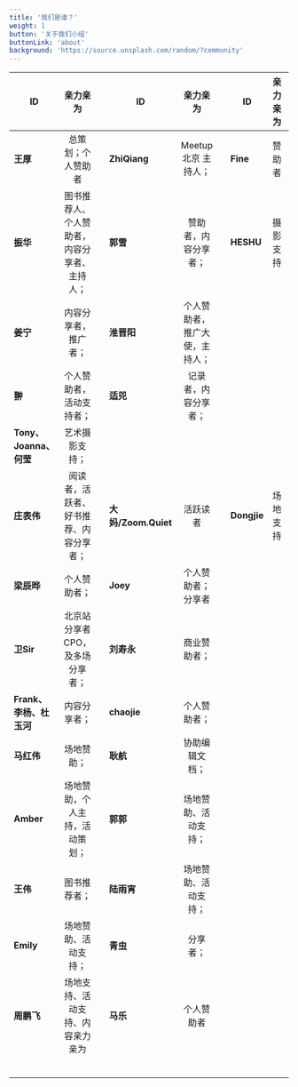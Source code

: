 ```yaml
---
title: '我们是谁？'
weight: 1
button: '关于我们小组'
buttonLink: 'about'
background: 'https://source.unsplash.com/random/?community'
---
```



| ID        | 亲力亲为 |  | ID        | 亲力亲为 |  |ID        | 亲力亲为 |  |
|--------------|:-------------:|---------:|-----------|:-------------:|---------:|-----------|:-------------:|---------:|
| **王厚** | 总策划；个人赞助者  |         | **ZhiQiang**  | Meetup 北京 主持人；  |           |  **Fine**   |  赞助者 |           |    |   |           |
|  **振华**   |图书推荐人、个人赞助者，内容分享者、主持人；   |           |  **郭雪**  | 赞助者，内容分享者；  |           |  **HESHU**  | 摄影支持   |           |    |   |           |
|  **姜宁**    |  内容分享者，推广者；  |           |  **淮晋阳**  | 个人赞助者，推广大使，主持人；  |           |    |   |           |    |   |           |
|  **翀**    | 个人赞助者，活动支持者；  |           |   **适兕**  | 记录者，内容分享者；  |           |    |   |           |    |   |           |
| **Tony、Joanna、何莹**    | 艺术摄影支持；  |           |   |   |           |    |   |           |    |   |           |
|  **庄表伟**   | 阅读者，活跃者、好书推荐、内容分享者；  |           | **大妈/Zoom.Quiet**   | 活跃读者  |           | **Dongjie**   | 场地支持  |           |    |   |           |
| **梁辰晔**    | 个人赞助者；  |           |  **Joey**  | 个人赞助者；分享者  |           |    |   |           |    |   |           |
|  **卫Sir**   | 北京站分享者CPO，及多场分享者；  |         |   **刘寿永**   |   商业赞助者； |           |    |   |           |    |   |           |
| **Frank、李杨、杜玉河**    | 内容分享者；  |           |  **chaojie**  |   个人赞助者； |           |    |   |           |    |   |           |
|  **马红伟**   | 场地赞助；  |           |   **耿航** |  协助编辑文档； |           |    |   |           |    |   |           |
| **Amber**    | 场地赞助，个人主持，活动策划；  |           |  **郭郭**  | 场地赞助、活动支持；  |           |    |   |           |    |   |           |
|   **王伟**  | 图书推荐者；  |           |   **陆雨宵** | 场地赞助、活动支持；  |           |    |   |           |    |   |           |
|  **Emily**   | 场地赞助、活动支持；  |           |  **青虫**  | 分享者；  |           |    |   |           |    |   |           |
|   **周鹏飞**  | 场地支持、活动支持、内容亲力亲为  |           |   **马乐** |  个人赞助者 |           |    |   |           |    |   |           |
|     |   |           |    |   |           |    |   |           |    |   |           |    |   |           |    |   |           |
|     |   |           |    |   |           |
|     |   |           |    |   |           |
|     |   |           |    |   |           |
|     |   |           |    |   |           |
|     |   |           |    |   |           |